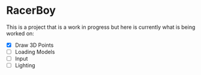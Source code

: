 # RacerBoy
This is a project that is a work in progress but here is currently what is being worked on:
- [X] Draw 3D Points
- [ ] Loading Models
- [ ] Input
- [ ] Lighting
